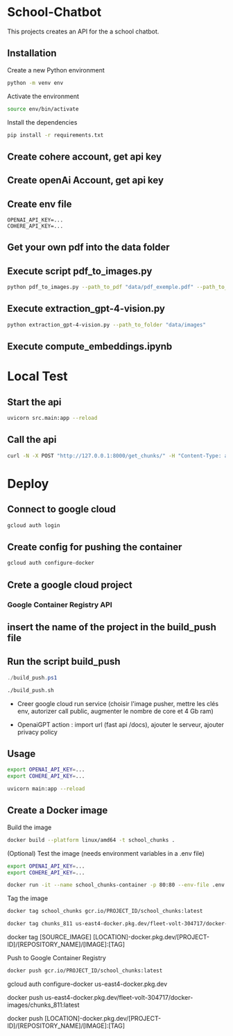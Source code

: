 # School-Chatbot

This projects creates an API for the a school chatbot.

## Installation

Create a new Python environment

```bash
python -m venv env
```

Activate the environment

```bash
source env/bin/activate
```

Install the dependencies

```bash
pip install -r requirements.txt
```

## Create cohere account, get api key 

## Create openAi Account, get api key

## Create env file 

```env
OPENAI_API_KEY=...
COHERE_API_KEY=...
```

## Get your own pdf into the data folder 

## Execute script pdf_to_images.py
```bash
python pdf_to_images.py --path_to_pdf "data/pdf_exemple.pdf" --path_to_img "data/images" 
```

## Execute extraction_gpt-4-vision.py
```bash
python extraction_gpt-4-vision.py --path_to_folder "data/images"
```

## Execute compute_embeddings.ipynb

# Local Test

## Start the api 
```bash
uvicorn src.main:app --reload
```
## Call the api  
```bash
curl -N -X POST "http://127.0.0.1:8000/get_chunks/" -H "Content-Type: application/json" -d '{"user_input": "YOUR QUESTION HERE"}'
```

# Deploy 

## Connect to google cloud 
```ps1
gcloud auth login
```
## Create config for pushing the container 
```ps1
gcloud auth configure-docker
```
 
## Crete a google cloud project 
### Google Container Registry API

## insert the name of the project in the build_push file 

## Run the script build_push
```ps1
./build_push.ps1
```

```bash
./build_push.sh
```

- Creer google cloud run service (choisir l'image pusher, mettre les clés env, autorizer call public, augmenter le nombre de core et 4 Gb ram)

- OpenaiGPT  action : import url (fast api /docs), ajouter le serveur, ajouter privacy policy






## Usage

```bash
export OPENAI_API_KEY=...
export COHERE_API_KEY=...
```

```bash
uvicorn main:app --reload
```

## Create a Docker image

Build the image

```bash
docker build --platform linux/amd64 -t school_chunks .
```

(Optional) Test the image (needs environment variables in a .env file)

```bash
export OPENAI_API_KEY=...
export COHERE_API_KEY=...
```

```bash
docker run -it --name school_chunks-container -p 80:80 --env-file .env school_chunks
```

Tag the image

```bash
docker tag school_chunks gcr.io/PROJECT_ID/school_chunks:latest
```

```bash
docker tag chunks_811 us-east4-docker.pkg.dev/fleet-volt-304717/docker-images/chunks_811:latest
```

docker tag [SOURCE_IMAGE] [LOCATION]-docker.pkg.dev/[PROJECT-ID]/[REPOSITORY_NAME]/[IMAGE]:[TAG]



Push to Google Container Registry

```bash
docker push gcr.io/PROJECT_ID/school_chunks:latest
```

gcloud auth configure-docker us-east4-docker.pkg.dev                                 

docker push us-east4-docker.pkg.dev/fleet-volt-304717/docker-images/chunks_811:latest

docker push [LOCATION]-docker.pkg.dev/[PROJECT-ID]/[REPOSITORY_NAME]/[IMAGE]:[TAG]